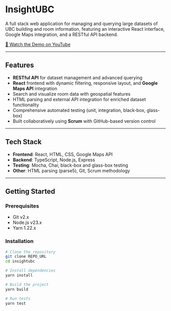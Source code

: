 # InsightUBC

A full stack web application for managing and querying large datasets of UBC building and room information, featuring an interactive React interface, Google Maps integration, and a RESTful API backend.

[🎥 Watch the Demo on YouTube](https://youtu.be/gGCsCPrHeQo)

---

## Features

- **RESTful API** for dataset management and advanced querying  
- **React** frontend with dynamic filtering, responsive layout, and **Google Maps API** integration  
- Search and visualize room data with geospatial features  
- HTML parsing and external API integration for enriched dataset functionality  
- Comprehensive automated testing (unit, integration, black-box, glass-box)  
- Built collaboratively using **Scrum** with GitHub-based version control  

---

## Tech Stack

- **Frontend**: React, HTML, CSS, Google Maps API  
- **Backend**: TypeScript, Node.js, Express  
- **Testing**: Mocha, Chai, black-box and glass-box testing  
- **Other**: HTML parsing (parse5), Git, Scrum methodology  

---

## Getting Started

### Prerequisites

- Git v2.x  
- Node.js v23.x  
- Yarn 1.22.x  

### Installation

```bash
# Clone the repository
git clone REPO_URL
cd insightubc

# Install dependencies
yarn install

# Build the project
yarn build

# Run tests
yarn test
```